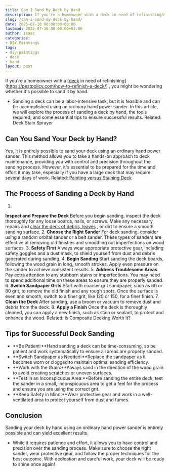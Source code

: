 ```yaml
---
title: Can I Sand My Deck by Hand
description: If you're a homeowner with a deck in need of refinishinghttpspestpolicy.comhow-to-refinish-a-deck , you might be wondering whether it's possible to sand it by...
slug: /can-i-sand-my-deck-by-hand/
date: 2025-07-10 00:00:00+00:00
lastmod: 2025-07-10 00:00:00+03:00
author: Isaac
categories:
- DIY Paintings
tags:
- diy-paintings
- deck
- hand
layout: post
---
```

If you're a homeowner with a
[[deck](https://pestpolicy.com/how-to-clean-a-deck-before-staining/) in need of refinishing](https://pestpolicy.com/how-to-refinish-a-deck/)
, you might be wondering whether it's possible to sand it by hand.
- Sanding a deck can be a labor-intensive task, but it is feasible and can be accomplished using an ordinary hand power sander.
In this article, we will explore the process of sanding a deck by hand, the tools required, and some essential tips to ensure successful results.
Related:
Deck Stain Sprayer
## **Can You Sand Your Deck by Hand?**
Yes, it is entirely possible to sand your deck using an ordinary hand power sander.
This method allows you to take a hands-on approach to deck maintenance, providing you with control and precision throughout the sanding process.
However, it's essential to be prepared for the time and effort it may take, especially if you have a large deck that may require several days of work. Related:
[Painting versus Staining Deck](https://pestpolicy.com/painting-vs-staining-deck/)
## **The Process of Sanding a Deck by Hand**
1.
**Inspect and Prepare the Deck**
Before you begin sanding, inspect the deck thoroughly for any loose boards, nails, or screws. Make any necessary repairs and
[clear the deck of debris, leaves](https://pestpolicy.com/how-to-clean-a-deck-before-staining/)
, or dirt to ensure a smooth sanding surface.
2.
**Choose the Right Sander**
For deck sanding, consider using a random orbital sander or a belt sander. These types of sanders are effective at removing old finishes and smoothing out imperfections on wood surfaces.
3.
**Safety First**
Always wear appropriate protective gear, including safety goggles and a dust mask, to shield yourself from dust and debris generated during sanding.
4.
**Begin Sanding**
Start sanding the deck boards, following the wood grain in long, smooth strokes. Apply even pressure on the sander to achieve consistent results.
5.
**Address Troublesome Areas**
Pay extra attention to any stubborn stains or imperfections. You may need to spend additional time on these areas to ensure they are properly sanded.
6.
**Switch Sandpaper Grits**
Start with coarser grit sandpaper, such as 60 or 80 grit, to remove the old finish and any rough spots. Once the surface is even and smooth, switch to a finer grit, like 120 or 150, for a finer finish.
7.
**Clean the Deck**
After sanding, use a broom or vacuum to remove dust and debris from the deck.
8.
**Apply a Finish**
Once the deck is thoroughly cleaned, you can apply a new finish, such as stain or sealant, to protect and enhance the wood.
Related:
Is Composite Decking Worth It?
## **Tips for Successful Deck Sanding**
- **Be Patient:**Hand sanding a deck can be time-consuming, so be patient and work systematically to ensure all areas are properly sanded.
- **Switch Sandpaper as Needed:**Replace the sandpaper as it becomes worn or clogged to maintain optimal sanding efficiency.
- **Work with the Grain:**Always sand in the direction of the wood grain to avoid creating scratches or uneven surfaces.
- **Test in an Inconspicuous Area:**Before sanding the entire deck, test the sander in a small, inconspicuous area to get a feel for the process and ensure you are using the correct grit.
- **Keep Safety in Mind:**Wear protective gear and work in a well-ventilated area to protect yourself from dust and fumes.
## **Conclusion**
Sanding your deck by hand using an ordinary hand power sander is entirely possible and can yield excellent results.
- While it requires patience and effort, it allows you to have control and precision over the sanding process.
Make sure to choose the right sander, wear protective gear, and follow the proper techniques for the best outcome. With dedication and careful work, your deck will be ready to shine once again!